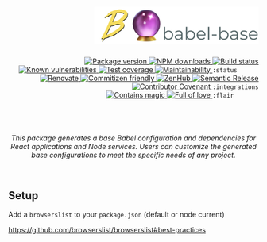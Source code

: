 <div align="right">
  <h1 align="right">
    <img height=75 src="./docs/assets/readme-header.png" alt="babel base">
  </h1>

  <!-- prettier-ignore-start -->
  <a href="https://www.npmjs.com/package/@crystal-ball/babel-base">
    <img src="https://img.shields.io/npm/v/@crystal-ball/babel-base" alt="Package version" valign="text-top"/>
  </a>
  <a href="https://www.npmjs.com/package/@crystal-ball/babel-base">
    <img src="https://img.shields.io/npm/dt/@crystal-ball/babel-base?color=blue" alt="NPM downloads" valign="text-top" />
  </a>
  <a href="https://github.com/crystal-ball/babel-base/actions?workflow=CI%2FCD">
    <img src="https://github.com/crystal-ball/babel-base/workflows/CI%2FCD/badge.svg" alt="Build status" valign="text-top" />
  </a>
  <a href="https://snyk.io/test/github/crystal-ball/babel-base?targetFile=package.json">
    <img src="https://snyk.io/test/github/crystal-ball/babel-base/badge.svg?targetFile=package.json" alt="Known vulnerabilities" valign="text-top" />
  </a>
  <a href="https://codeclimate.com/github/crystal-ball/babel-base/test_coverage">
    <img src="https://api.codeclimate.com/v1/badges/be98f6c629b6473bd3f6/test_coverage" alt="Test coverage" valign="text-top" />
  </a>
  <a href="https://codeclimate.com/github/crystal-ball/babel-base/maintainability">
    <img src="https://api.codeclimate.com/v1/badges/be98f6c629b6473bd3f6/maintainability" alt="Maintainability" valign="text-top" />
  </a>
  <code>:status&nbsp;&nbsp;&nbsp;&nbsp;&nbsp;&nbsp;</code>

  <br />
  <a href="https://renovatebot.com/">
    <img src="https://img.shields.io/badge/Renovate-enabled-32c3c2.svg" alt="Renovate" valign="text-top" />
  </a>
  <a href="https://commitizen.github.io/cz-cli/">
    <img src="https://img.shields.io/badge/Commitizen-%E2%9C%93%20friendly-10e67b" alt="Commitizen friendly" valign="text-top" />
  </a>
  <a href="https://github.com/crystal-ball/babel-base#workspaces/-projects-5b88b5c9af3c0a2186966767/board?repos=136812233">
    <img src="https://img.shields.io/badge/ZenHub-managed-5e60ba.svg" alt="ZenHub" valign="text-top" />
  </a>
  <a href="https://semantic-release.gitbook.io/semantic-release/">
    <img src="https://img.shields.io/badge/%F0%9F%93%A6%F0%9F%9A%80-semantic_release-e10079.svg" alt="Semantic Release" valign="text-top"/>
  </a>
  <a href="./CODE_OF_CONDUCT.md">
    <img src="https://img.shields.io/badge/Contributor%20Covenant-v2.0-de8cf2.svg" alt="Contributor Covenant" valign="text-top" />
  </a>
  <code>:integrations</code>

  <br />
  <a href="https://github.com/crystal-ball">
    <img src="https://img.shields.io/badge/%F0%9F%94%AE%E2%9C%A8-contains_magic-D831D7.svg" alt="Contains magic" valign="text-top" />
  </a>
  <a href="https://github.com/crystal-ball/crystal-ball.github.io">
    <img src="https://img.shields.io/badge/%F0%9F%92%96%F0%9F%8C%88-full_of_love-F5499E.svg" alt="Full of love" valign="text-top" />
  </a>
  <code>:flair&nbsp;&nbsp;&nbsp;&nbsp;&nbsp;&nbsp;&nbsp;</code>
  <!-- prettier-ignore-end -->

  <h1></h1>
  <br />
  <p align="center">
    <em>This package generates a base Babel configuration and dependencies for
    React applications and Node services. Users can customize the generated base
    configurations to meet the specific needs of any project.</em>
  </p>
  <br />
</div>

## Setup

Add a `browserslist` to your `package.json` (default or node current)

https://github.com/browserslist/browserslist#best-practices
